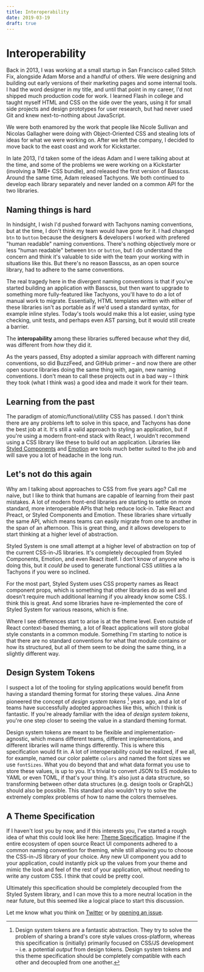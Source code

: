 ```yaml
---
title: Interoperability
date: 2019-03-19
draft: true
---
```


# Interoperability

Back in 2013, I was working at a small startup in San Francisco called Stitch Fix, alongside Adam Morse and a handful of others.
We were designing and building out early versions of their marketing pages and some internal tools.
I had the word designer in my title, and until that point in my career, I'd not shipped much production code for work.
I learned Flash in college and taught myself HTML and CSS on the side over the years, using it for small side projects and design prototypes for user research, but had never used Git and knew next-to-nothing about JavaScript.

We were both enamored by the work that people like Nicole Sullivan and Nicolas Gallagher were doing with Object-Oriented CSS and stealing lots of ideas for what we were working on.
After we left the company, I decided to move back to the east coast and work for Kickstarter.

In late 2013, I'd taken some of the ideas Adam and I were talking about at the time, and some of the problems we were working on a Kickstarter (involving a 1MB+ CSS bundle), and released the first version of Basscss.
Around the same time, Adam released Tachyons.
We both continued to develop each library separately and never landed on a common API for the two libraries.

## Naming things is hard

In hindsight, I wish I'd pushed forward with Tachyons naming conventions, but at the time, I don't think my team would have gone for it.
I had changed `btn` to `button` because the designers & developers I worked with prefered "human readable" naming conventions.
There's nothing objectively more or less "human readable" between `btn` or `button`, but I do understand the concern and think it's valuable to side with the team your working with in situations like this.
But there's no reason Basscss, as an open source library, had to adhere to the same conventions.

The real tragedy here in the divergent naming conventions is that if you've started building an application with Basscss,
but then want to upgrade to something more fully-featured like Tachyons, you'll have to do a lot of manual work to migrate.
Essentially, HTML templates written with either of these libraries isn't as portable as if we'd used a standard syntax, for example inline styles.
Today's tools would make this a lot easier, using type checking, unit tests, and perhaps even AST parsing, but it would still create a barrier.

The **interopability** among these libraries suffered because
*what* they did, was different from *how* they did it.

As the years passed, Etsy adopted a similar approach with different naming conventions, so did BuzzFeed, and GitHub primer – and now there are other open source libraries doing the same thing with, again, new naming conventions.
I don't mean to call these projects out in a bad way – I think they took (what I think was) a good idea and made it work for their team.

## Learning from the past

The paradigm of atomic/functional/utility CSS has passed.
I don't think there are any problems left to solve in this space, and Tachyons has done the best job at it.
It's still a valid approach to styling an application,
but if you're using a modern front-end stack with React,
I wouldn't recommend using a CSS library like these to build out an application.
Libraries like [Styled Components][] and [Emotion][] are tools much better suited to the job and will save you a lot of headache in the long run.

## Let's not do this again

Why am I talking about approaches to CSS from five years ago?
Call me naive, but I like to think that humans are capable of learning from their past mistakes.
A lot of modern front-end libraries are starting to settle on more standard, more interoperable APIs that help reduce lock-in.
Take React and Preact, or Styled Components and Emotion.
These libraries share virtually the same API, which means teams can easily migrate from one to another in the span of an afternoon.
This is great thing, and it allows developers to start thinking at a higher level of abstraction.

Styled System is one small attempt at a higher level of abstraction on top of the current CSS-in-JS libraries.
It's completely decoupled from Styled Components, Emotion, and even React itself.
I don't know of anyone who is doing this, but it *could be* used to generate functional CSS utilities a la Tachyons if you were so inclined.

For the most part, Styled System uses CSS property names as React component props,
which is something that other libraries do as well and doesn't require much additional learning if you already know some CSS.
I think this is great.
And some libraries have re-implemented the core of Styled System for various reasons, which is fine.

Where I see differences start to arise is at the theme level.
Even outside of React context-based theming, a lot of React applications will store global style constants in a common module.
Something I'm starting to notice is that there are no standard conventions for what that module contains or how its structured,
but all of them seem to be doing the same thing, in a slightly different way.

## Design System Tokens

I suspect a lot of the tooling for styling applications would benefit from having a standard theming format for storing these values.
Jina Anne pioneered the concept of *design system tokens* [^1] years ago,
and a lot of teams have successfully adopted approaches like this, which I think is fantastic.
If you're already familiar with the idea of *design system tokens*, you're one step closer to seeing the value in a standard theming format.

Design system tokens are meant to be flexible and implementation-agnostic, which means different teams,
different implementations, and different libraries will name things differently.
This is where this specification would fit in.
A lot of interoperability could be realized,
if we all, for example, named our color palette `colors` and named the font sizes we use `fontSizes`.
What you do beyond that and what data format you use to store these values, is up to you.
It's trivial to convert JSON to ES modules to YAML or even TOML, if that's your thing.
It's also just a data structure, so transforming between other data structures (e.g. design tools or GraphQL) should also be possible.
This standard also wouldn't try to solve the extremely complex problems of how to name the colors themselves.

## A Theme Specification

If I haven't lost you by now, and if this interests you,
I've started a rough idea of what this could look like here: [Theme Specification].
Imagine if the entire ecosystem of open source React UI components adhered to a common naming convention for theming,
while still allowing you to choose the CSS-in-JS library of your choice.
Any new UI component you add to your application,
could instantly pick up the values from your theme and mimic the look and feel of the rest of your application,
without needing to write any custom CSS.
I think that could be pretty cool.

Ultimately this specification should be completely decoupled from the Styled System library,
and I can move this to a more neutral location in the near future,
but this seemed like a logical place to start this discussion.

Let me know what you think on [Twitter](https://mobile.twitter.com/jxnblk/status/1107726037805424641)
or by [opening an issue](https://github.com/styled-system/styled-system/issues).

[^1]: Design system tokens are a fantastic abstraction. They try to solve the problem of sharing a brand's core style values cross-platform,
    whereas this specification is (initially) primarily focused on CSS/JS development – i.e. a potential *output* from design tokens.
    Design system tokens and this theme specification should be completely compatible with each other and decoupled from one another.

[basscss]: https://github.com/basscss/basscss
[tachyons]: https://tachyons.io/
[styled system]: https://styled-system.com
[theme specification]: https://styled-system.com/theme-specification
[styled components]: https://styled-components.com
[emotion]: https://emotion.sh
